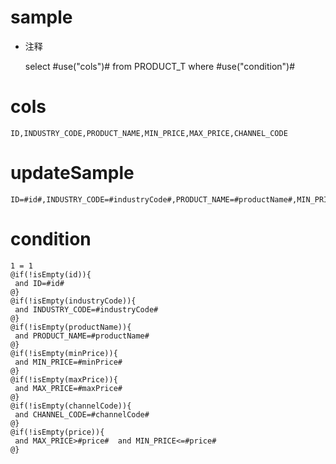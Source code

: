 sample
===
* 注释

	select #use("cols")# from PRODUCT_T  where  #use("condition")#

cols
===
	ID,INDUSTRY_CODE,PRODUCT_NAME,MIN_PRICE,MAX_PRICE,CHANNEL_CODE

updateSample
===
	
	ID=#id#,INDUSTRY_CODE=#industryCode#,PRODUCT_NAME=#productName#,MIN_PRICE=#minPrice#,MAX_PRICE=#maxPrice#,CHANNEL_CODE=#channelCode#

condition
===

	1 = 1  
	@if(!isEmpty(id)){
	 and ID=#id#
	@}
	@if(!isEmpty(industryCode)){
	 and INDUSTRY_CODE=#industryCode#
	@}
	@if(!isEmpty(productName)){
	 and PRODUCT_NAME=#productName#
	@}
	@if(!isEmpty(minPrice)){
	 and MIN_PRICE=#minPrice#
	@}
	@if(!isEmpty(maxPrice)){
	 and MAX_PRICE=#maxPrice#
	@}
	@if(!isEmpty(channelCode)){
	 and CHANNEL_CODE=#channelCode#
	@}
	@if(!isEmpty(price)){
     and MAX_PRICE>#price#  and MIN_PRICE<=#price#
    @}
	

	